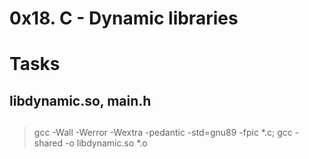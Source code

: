 # 0x18. C - Dynamic libraries
# Tasks
## libdynamic.so, main.h

## 
> gcc -Wall -Werror -Wextra -pedantic -std=gnu89 -fpic *.c; gcc -shared -o libdynamic.so *.o
